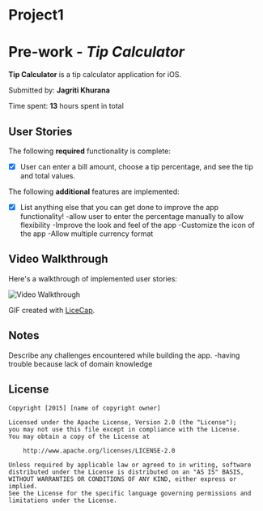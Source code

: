 # Project1
# Pre-work - *Tip Calculator*

**Tip Calculator** is a tip calculator application for iOS.

Submitted by: **Jagriti Khurana**

Time spent: **13** hours spent in total

## User Stories

The following **required** functionality is complete:
* [x] User can enter a bill amount, choose a tip percentage, and see the tip and total values.

The following **additional** features are implemented:

- [x] List anything else that you can get done to improve the app functionality!
-allow user to enter the percentage manually to allow flexibility
-Improve the look and feel of the app
-Customize the icon of the app
-Allow multiple currency format


## Video Walkthrough 

Here's a walkthrough of implemented user stories:

<img src='http://i.imgur.com/link/to/your/gif/file.gif' title='Video Walkthrough' width='' alt='Video Walkthrough' />

GIF created with [LiceCap](http://www.cockos.com/licecap/).

## Notes

Describe any challenges encountered while building the app.
-having trouble because lack of domain knowledge

## License

    Copyright [2015] [name of copyright owner]

    Licensed under the Apache License, Version 2.0 (the "License");
    you may not use this file except in compliance with the License.
    You may obtain a copy of the License at

        http://www.apache.org/licenses/LICENSE-2.0

    Unless required by applicable law or agreed to in writing, software
    distributed under the License is distributed on an "AS IS" BASIS,
    WITHOUT WARRANTIES OR CONDITIONS OF ANY KIND, either express or implied.
    See the License for the specific language governing permissions and
    limitations under the License.


